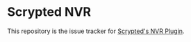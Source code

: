# Scrypted NVR

This repository is the issue tracker for [Scrypted's NVR Plugin](https://demo.scrypted.app/#/demo).
